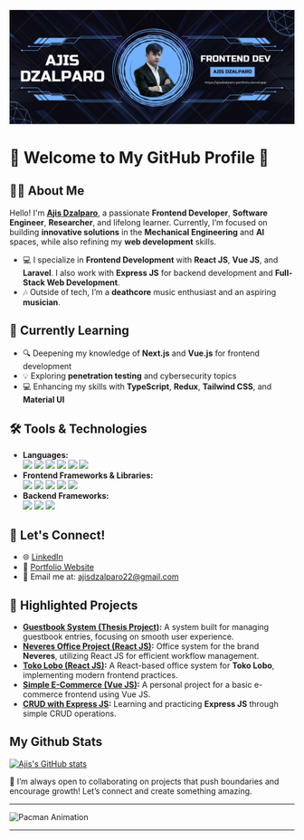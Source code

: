 ![Ajis](public/images/banner.png)

# 👾 Welcome to My GitHub Profile 👾

## 🧑‍💻 About Me

Hello! I'm **[Ajis Dzalparo](https://github.com/ajisdzalparo)**, a passionate **Frontend Developer**, **Software Engineer**, **Researcher**, and lifelong learner. Currently, I’m focused on building **innovative solutions** in the **Mechanical Engineering** and **AI** spaces, while also refining my **web development** skills.

- 💻 I specialize in **Frontend Development** with **React JS**, **Vue JS**, and **Laravel**. I also work with **Express JS** for backend development and **Full-Stack Web Development**.
- 🎶 Outside of tech, I’m a **deathcore** music enthusiast and an aspiring **musician**.

## 🌱 Currently Learning

- 🔍 Deepening my knowledge of **Next.js** and **Vue.js** for frontend development
- 💡 Exploring **penetration testing** and cybersecurity topics
- 💻 Enhancing my skills with **TypeScript**, **Redux**, **Tailwind CSS**, and **Material UI**

## 🛠️ Tools & Technologies

- **Languages:** <br> <img src="https://img.shields.io/badge/CSS3-1572B6?style=for-the-badge&logo=css3&logoColor=white"/> <img src="https://img.shields.io/badge/HTML5-E34F26?style=for-the-badge&logo=html5&logoColor=white"/> <img src="https://img.shields.io/badge/JavaScript-323330?style=for-the-badge&logo=javascript&logoColor=F7DF1E"/> <img src="https://img.shields.io/badge/PHP-777BB4?style=for-the-badge&logo=php&logoColor=white"/> <img src="https://img.shields.io/badge/Python-FFD43B?style=for-the-badge&logo=python&logoColor=blue"/> <img src="https://img.shields.io/badge/TypeScript-007ACC?style=for-the-badge&logo=typescript&logoColor=white"/>
- **Frontend Frameworks & Libraries:** <br><img src="https://img.shields.io/badge/React-20232A?style=for-the-badge&logo=react&logoColor=61DAFB"/> <img src="https://img.shields.io/badge/next%20js-000000?style=for-the-badge&logo=nextdotjs&logoColor=white"/> <img src="https://img.shields.io/badge/Vite-B73BFE?style=for-the-badge&logo=vite&logoColor=FFD62E"/> <img src="https://img.shields.io/badge/Vue%20js-35495E?style=for-the-badge&logo=vuedotjs&logoColor=4FC08D"/> <img src="https://img.shields.io/badge/Node%20js-339933?style=for-the-badge&logo=nodedotjs&logoColor=white"/>
- **Backend Frameworks:** <br><img src="https://img.shields.io/badge/Express%20js-000000?style=for-the-badge&logo=express&logoColor=white"/> <img src="https://img.shields.io/badge/Laravel-FF2D20?style=for-the-badge&logo=laravel&logoColor=white"/> <img src="https://img.shields.io/badge/Docker-2CA5E0?style=for-the-badge&logo=docker&logoColor=white"/>

## 💬 Let's Connect!

- 🌐 [LinkedIn](https://www.linkedin.com/in/ajis-dzalparo-600646249/)
- 📝 [Portfolio Website](https://ajisdzalparo-portfolio.vercel.app/)
- 📧 Email me at: [ajisdzalparo22@gmail.com](ajisdzalparo22@gmail.com)

## 🚀 Highlighted Projects

- **[Guestbook System (Thesis Project)](https://github.com/ajisdzalparo):** A system built for managing guestbook entries, focusing on smooth user experience.
- **[Neveres Office Project (React JS)](https://github.com/ajisdzalparo):** Office system for the brand **Neveres**, utilizing React JS for efficient workflow management.
- **[Toko Lobo (React JS)](https://github.com/ajisdzalparo):** A React-based office system for **Toko Lobo**, implementing modern frontend practices.
- **[Simple E-Commerce (Vue JS)](https://github.com/ajisdzalparo):** A personal project for a basic e-commerce frontend using Vue JS.
- **[CRUD with Express JS](https://github.com/ajisdzalparo):** Learning and practicing **Express JS** through simple CRUD operations.

## My Github Stats

[![Ajis's GitHub stats](https://github-readme-stats.vercel.app/api?username=ajisdzalparo&show_icons=true&theme=merko)](https://github.com/ajisdzalparo/github-readme-stats)

🔭 I’m always open to collaborating on projects that push boundaries and encourage growth! Let’s connect and create something amazing.

---

![Pacman Animation](https://user-images.githubusercontent.com/74038190/213910845-af37a709-8995-40d6-be59-724526e3c3d7.gif)

---
